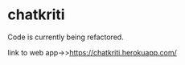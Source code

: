 # chatkriti
Code is currently being refactored.



link to web app->>https://chatkriti.herokuapp.com/
